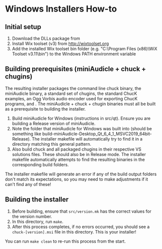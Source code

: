# Windows Installers How-to

## Initial setup
1. Download the DLLs package from <url>
2. Install Wix toolset (v3) from <http://wixtoolset.org>
3. Add the installed Wix toolset bin folder (e.g. "C:\Program Files (x86)\WiX Toolset v3.11\bin") to the Windows PATH environment variable

## Building prerequisites (miniAudicle + chuck + chugins)

The resulting installer packages the command line chuck binary, the miniAudicle binary, a standard set of chugins, the standard ChucK examples, an Ogg Vorbis audio encoder used for exporting ChucK programs, and . 
The miniAudicle + chuck + chugin binaries must all be built as a prerequisite to building the installer. 

1. Build miniAudicle for Windows (instructions in src/qt). 
Ensure you are building a Release version of miniAudicle. 
2. Note the folder that miniAudicle for Windows was built into (should be something like build-miniAudicle-Desktop_Qt_6_4_1_MSVC2019_64bit-Release). 
The installer makefile will automatically try to find it in a directory matching this general pattern. 
3. Also build chuck and all packaged chugins in their respective VS solutions files. 
These should also be in Release mode. 
The installer makefile automatically attempts to find the resulting binaries in the corresponding build folders.

The installer makefile will generate an error if any of the build output folders don't match its expectations, so you may need to make adjustments if it can't find any of these!

## Building the installer 

1. Before building, ensure that `src/version.mk` has the correct values for the version number. 
2. In this directory, run `make`. 
3. After this process completes, if no errors occurred, you should see a `chuck-[version].msi` file in this directory. 
This is your installer!

You can run `make clean` to re-run this process from the start. 